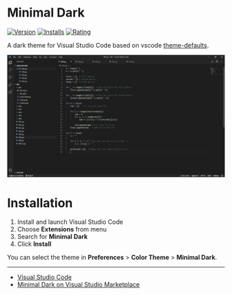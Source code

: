 # Minimal Dark

[![Version](https://vsmarketplacebadge.apphb.com/version/Sadra1f.minimal-dark-s1f.svg)](https://marketplace.visualstudio.com/items?itemName=Sadra1f.minimal-dark-s1f) [![Installs](https://vsmarketplacebadge.apphb.com/installs/Sadra1f.minimal-dark-s1f.svg)](https://marketplace.visualstudio.com/items?itemName=Sadra1f.minimal-dark-s1f) [![Rating](https://vsmarketplacebadge.apphb.com/rating-short/Sadra1f.minimal-dark-s1f.svg)](https://marketplace.visualstudio.com/items?itemName=Sadra1f.minimal-dark-s1f)

A dark theme for Visual Studio Code based on vscode [theme-defaults](https://github.com/Microsoft/vscode/tree/master/extensions/theme-defaults).

![Screenshot](Screenshot01.png)


# Installation

1.  Install and launch Visual Studio Code
2.  Choose **Extensions** from menu
3.  Search for **Minimal Dark**
4.  Click **Install**

You can select the theme in **Preferences** > **Color Theme** > **Minimal Dark**.

------------

- [Visual Studio Code](https://code.visualstudio.com/)
- [Minimal Dark on Visual Studio Marketplace](https://marketplace.visualstudio.com/items?itemName=Sadra1f.minimal-dark-s1f)

